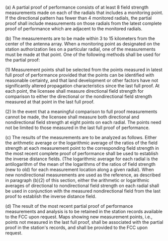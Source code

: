 (a) A partial proof of performance consists of at least 8 field strength measurements made on each of the radials that includes a monitoring point. If the directional pattern has fewer than 4 monitored radials, the partial proof shall include measurements on those radials from the latest complete proof of performance which are adjacent to the monitored radials.

(b) The measurements are to be made within 3 to 15 kilometers from the center of the antenna array. When a monitoring point as designated on the station authorization lies on a particular radial, one of the measurements must be made at that point. One of the following methods shall be used for the partial proof:

(1) Measurement points shall be selected from the points measured in latest full proof of performance provided that the points can be identified with reasonable certainty, and that land development or other factors have not significantly altered propagation characteristics since the last full proof. At each point, the licensee shall measure directional field strength for comparison to either the directional or the nondirectional field strength measured at that point in the last full proof.

(2) In the event that a meaningful comparison to full proof measurements cannot be made, the licensee shall measure both directional and nondirectional field strength at eight points on each radial. The points need not be limited to those measured in the last full proof of performance.

(c) The results of the measurements are to be analyzed as follows. Either the arithmetic average or the logarithmic average of the ratios of the field strength at each measurement point to the corresponding field strength in the most recent complete proof of performance shall be used to establish the inverse distance fields. (The logarithmic average for each radial is the antilogarithm of the mean of the logarithms of the ratios of field strength (new to old) for each measurement location along a given radial). When new nondirectional measurements are used as the reference, as described in paragraph (b)(2) of this section, either the arithmetic or logarithmic averages of directional to nondirectional field strength on each radial shall be used in conjunction with the measured nondirectional field from the last proof to establish the inverse distance field.

(d) The result of the most recent partial proof of performance measurements and analysis is to be retained in the station records available to the FCC upon request. Maps showing new measurement points, i.e., points not measured in the last full proof, shall be associated with the partial proof in the station's records, and shall be provided to the FCC upon request.

